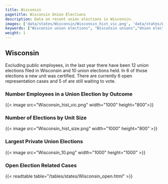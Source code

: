 ```yaml
---
title: Wisconsin
pagetitle: Wisconsin Union Elections
description: Data on recent union elections in Wisconsin.
images: ['data/states/Wisconsin/Wisconsin_hist_vic.png', 'data/states/Wisconsin/Wisconsin_hist_size.png', 'data/states/Wisconsin/Wisconsin_10.png']
keywords: ["Wisconsin union elections", "Wisconsin unions","Union elections"]
weight: 1
---
```

##  Wisconsin

Excluding public employees, in the last year there have been 12 union elections filed in Wisconsin and 10 union elections held. In 6 of those elections a new unit was certified. There are currently 6 open representation cases and 5 of are still waiting to vote.

### Number Employees in a Union Election by Outcome
{{< image src="Wisconsin_hist_vic.png" width="1000" height="800">}}

### Number of Elections by Unit Size
{{< image src="Wisconsin_hist_size.png" width="1000" height="800" >}}

### Largest Private Union Elections
{{< image src="Wisconsin_10.png" width="1000" height="1000"  >}}

### Open Election Related Cases
{{< readtable table="/tables/states/Wisconsin_open.html" >}}


